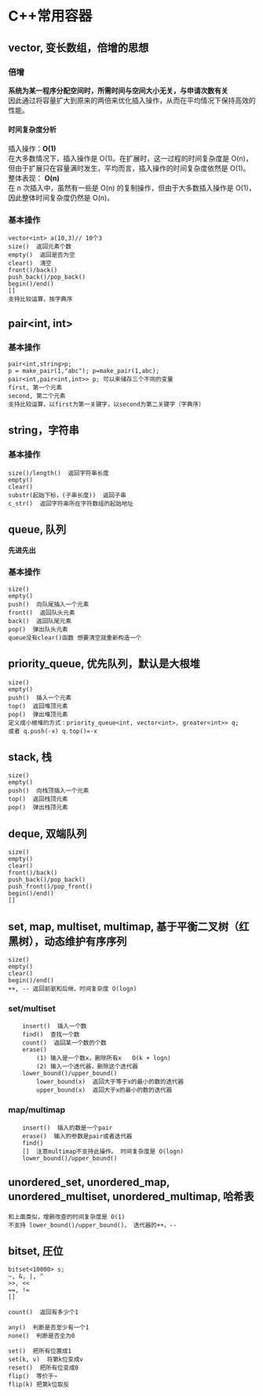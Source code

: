 # C++常用容器


## vector, 变长数组，倍增的思想 

### 倍增

**系统为某一程序分配空间时，所需时间与空间大小无关，与申请次数有关**  
因此通过将容量扩大到原来的两倍来优化插入操作，从而在平均情况下保持高效的性能。
#### 时间复杂度分析
插入操作：**O(1)**  
在大多数情况下，插入操作是 O(1)。在扩展时，这一过程的时间复杂度是 O(n)，但由于扩展只在容量满时发生，平均而言，插入操作的时间复杂度依然是 O(1)。  
整体表现：  **O(n)**  
在 n 次插入中，虽然有一些是 O(n) 的复制操作，但由于大多数插入操作是 O(1)，因此整体时间复杂度仍然是 O(n)。  

### 基本操作

    vector<int> a(10,3)// 10个3
    size()  返回元素个数  
    empty()  返回是否为空  
    clear()  清空  
    front()/back()  
    push_back()/pop_back()  
    begin()/end()  
    []  
    支持比较运算，按字典序  

## pair<int, int>  

### 基本操作

    pair<int,string>p;  
    p = make_pair(1,"abc"); p=make_pair(1,abc);
    pair<int,pair<int,int>> p; 可以来储存三个不同的变量
    first, 第一个元素  
    second, 第二个元素  
    支持比较运算，以first为第一关键字，以second为第二关键字（字典序）  

## string，字符串  

### 基本操作

    size()/length()  返回字符串长度  
    empty()  
    clear()  
    substr(起始下标，(子串长度))  返回子串  
    c_str()  返回字符串所在字符数组的起始地址   

## queue, 队列

**先进先出**

### 基本操作

    size()  
    empty()  
    push()  向队尾插入一个元素  
    front()  返回队头元素  
    back()  返回队尾元素  
    pop()  弹出队头元素  
    queue没有clear()函数 想要清空就重新构造一个

## priority_queue, 优先队列，默认是大根堆  

    size()  
    empty()  
    push()  插入一个元素  
    top()  返回堆顶元素  
    pop()  弹出堆顶元素  
    定义成小根堆的方式：priority_queue<int, vector<int>, greater<int>> q;  
    或者 q.push(-x) q.top()=-x

## stack, 栈  

    size()  
    empty()  
    push()  向栈顶插入一个元素  
    top()  返回栈顶元素  
    pop()  弹出栈顶元素  

## deque, 双端队列  

    size()  
    empty()  
    clear()  
    front()/back()  
    push_back()/pop_back()  
    push_front()/pop_front()  
    begin()/end()  
    []  

## set, map, multiset, multimap, 基于平衡二叉树（红黑树），动态维护有序序列  

    size()  
    empty()  
    clear()  
    begin()/end()  
    ++, -- 返回前驱和后继，时间复杂度 O(logn)  

### set/multiset  

        insert()  插入一个数  
        find()  查找一个数  
        count()  返回某一个数的个数  
        erase()  
            (1) 输入是一个数x，删除所有x   O(k + logn)  
            (2) 输入一个迭代器，删除这个迭代器  
        lower_bound()/upper_bound()  
            lower_bound(x)  返回大于等于x的最小的数的迭代器  
            upper_bound(x)  返回大于x的最小的数的迭代器  

### map/multimap  

        insert()  插入的数是一个pair  
        erase()  输入的参数是pair或者迭代器  
        find()  
        []  注意multimap不支持此操作。 时间复杂度是 O(logn)  
        lower_bound()/upper_bound()  

## unordered_set, unordered_map, unordered_multiset, unordered_multimap, 哈希表  

    和上面类似，增删改查的时间复杂度是 O(1)  
    不支持 lower_bound()/upper_bound()， 迭代器的++，--  

## bitset, 圧位  

    bitset<10000> s;  
    ~, &, |, ^  
    >>, <<  
    ==, !=  
    []  

    count()  返回有多少个1  

    any()  判断是否至少有一个1  
    none()  判断是否全为0  

    set()  把所有位置成1  
    set(k, v)  将第k位变成v  
    reset()  把所有位变成0  
    flip()  等价于~  
    flip(k) 把第k位取反  

